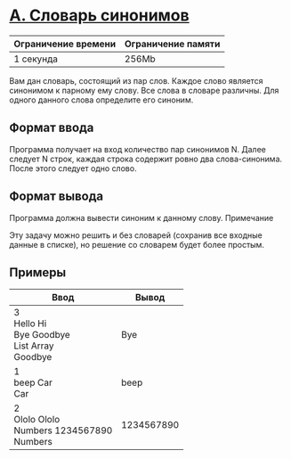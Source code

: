 # [A. Словарь синонимов](https://contest.yandex.ru/contest/27665/problems/A/ "Ссылка на сайт с задачей")
| Ограничение времени | Ограничение памяти |
| -|-|
| 1 секунда | 256Mb |

Вам дан словарь, состоящий из пар слов. Каждое слово является синонимом к парному ему слову. Все слова в словаре различны. Для одного данного слова определите его синоним.

## Формат ввода

Программа получает на вход количество пар синонимов N. Далее следует N строк, каждая строка содержит ровно два слова-синонима. После этого следует одно слово.

## Формат вывода

Программа должна вывести синоним к данному слову. Примечание

Эту задачу можно решить и без словарей (сохранив все входные данные в списке), но решение со словарем будет более простым.

## Примеры

| Ввод | Вывод |
| -|-|
| 3</br>Hello Hi</br>Bye Goodbye</br>List Array</br>Goodbye | Bye |
| 1</br>beep Car</br>Car | beep |
| 2</br>Ololo Ololo</br>Numbers 1234567890</br>Numbers | 1234567890 |